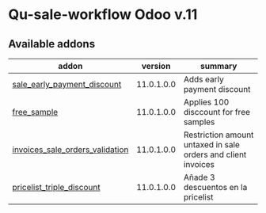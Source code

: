 #
Qu-sale-workflow Odoo v.11
=============================

[//]: # (addons)

Available addons
----------------
addon | version | summary
--- | --- | ---
[sale_early_payment_discount](sale_early_payment_discount/) | 11.0.1.0.0 | Adds early payment discount
[free_sample](free_sample/) | 11.0.1.0.0 | Applies 100 disccount for free samples
[invoices_sale_orders_validation](invoices_sale_orders_validation/) | 11.0.1.0.0 | Restriction amount untaxed in sale orders and client invoices
[pricelist_triple_discount](pricelist_triple_discount/) | 11.0.1.0.0 | Añade 3 descuentos en la pricelist

[//]: # (end addons)